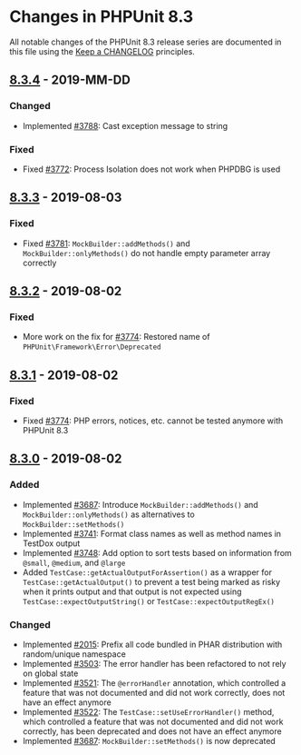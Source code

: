 # Changes in PHPUnit 8.3

All notable changes of the PHPUnit 8.3 release series are documented in this file using the [Keep a CHANGELOG](http://keepachangelog.com/) principles.

## [8.3.4] - 2019-MM-DD

### Changed

* Implemented [#3788](https://github.com/sebastianbergmann/phpunit/pull/3788): Cast exception message to string

### Fixed

* Fixed [#3772](https://github.com/sebastianbergmann/phpunit/issues/3772): Process Isolation does not work when PHPDBG is used

## [8.3.3] - 2019-08-03

### Fixed

* Fixed [#3781](https://github.com/sebastianbergmann/phpunit/pull/3781): `MockBuilder::addMethods()` and `MockBuilder::onlyMethods()` do not handle empty parameter array correctly

## [8.3.2] - 2019-08-02

### Fixed

* More work on the fix for [#3774](https://github.com/sebastianbergmann/phpunit/issues/3774): Restored name of `PHPUnit\Framework\Error\Deprecated`

## [8.3.1] - 2019-08-02

### Fixed

* Fixed [#3774](https://github.com/sebastianbergmann/phpunit/issues/3774): PHP errors, notices, etc. cannot be tested anymore with PHPUnit 8.3

## [8.3.0] - 2019-08-02

### Added

* Implemented [#3687](https://github.com/sebastianbergmann/phpunit/pull/3687): Introduce `MockBuilder::addMethods()` and `MockBuilder::onlyMethods()` as alternatives to `MockBuilder::setMethods()`
* Implemented [#3741](https://github.com/sebastianbergmann/phpunit/issues/3741): Format class names as well as method names in TestDox output
* Implemented [#3748](https://github.com/sebastianbergmann/phpunit/issues/3748): Add option to sort tests based on information from `@small`, `@medium`, and `@large`
* Added `TestCase::getActualOutputForAssertion()` as a wrapper for `TestCase::getActualOutput()` to prevent a test being marked as risky when it prints output and that output is not expected using `TestCase::expectOutputString()` or `TestCase::expectOutputRegEx()`

### Changed

* Implemented [#2015](https://github.com/sebastianbergmann/phpunit/issues/2015): Prefix all code bundled in PHAR distribution with random/unique namespace
* Implemented [#3503](https://github.com/sebastianbergmann/phpunit/issues/3503): The error handler has been refactored to not rely on global state
* Implemented [#3521](https://github.com/sebastianbergmann/phpunit/issues/3521): The `@errorHandler` annotation, which controlled a feature that was not documented and did not work correctly, does not have an effect anymore
* Implemented [#3522](https://github.com/sebastianbergmann/phpunit/issues/3522): The `TestCase::setUseErrorHandler()` method, which controlled a feature that was not documented and did not work correctly, has been deprecated and does not have an effect anymore
* Implemented [#3687](https://github.com/sebastianbergmann/phpunit/pull/3687): `MockBuilder::setMethods()` is now deprecated

[8.3.4]: https://github.com/sebastianbergmann/phpunit/compare/8.3.3...8.3.4
[8.3.3]: https://github.com/sebastianbergmann/phpunit/compare/8.3.2...8.3.3
[8.3.2]: https://github.com/sebastianbergmann/phpunit/compare/8.3.1...8.3.2
[8.3.1]: https://github.com/sebastianbergmann/phpunit/compare/8.3.0...8.3.1
[8.3.0]: https://github.com/sebastianbergmann/phpunit/compare/8.2.5...8.3.0

